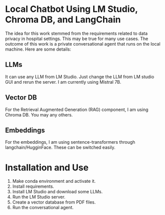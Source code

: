 # Local Chatbot Using LM Studio, Chroma DB, and LangChain

The idea for this work stemmed from the requirements related to data privacy in hospital settings. This may be true for many use cases. The outcome of this work is a private conversational agent that runs on the local machine. Here are some details:

## LLMs
It can use any LLM from LM Studio. Just change the LLM from LM studio GUI and rerun the server. I am currently using Mistral 7B.

## Vector DB
For the Retrieval Augmented Generation (RAG) component, I am using Chroma DB. You may any others.

## Embeddings
For the embeddings, I am using sentence-transformers through langchain/HugginFace. These can be switched easily.

# Installation and Use

1.  Make conda environment and activate it.
2.  Install requirements.
3.  Install LM Studio and download some LLMs.
4.  Run the LM Studio server.
5.  Create a vector database from PDF files.
6.  Run the conversational agent.
   
